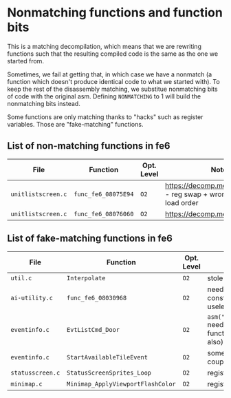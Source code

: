 # Nonmatching functions and function bits

This is a matching decompilation, which means that we are rewriting functions such that the resulting compiled code is the same as the one we started from.

Sometimes, we fail at getting that, in which case we have a nonmatch (a function which doesn't produce identical code to what we started with). To keep the rest of the disassembly matching, we substitue nonmatching bits of code with the original asm. Defining `NONMATCHING` to 1 will build the nonmatching bits instead.

Some functions are only matching thanks to "hacks" such as register variables. Those are "fake-matching" functions.

## List of non-matching functions in fe6

| File         | Function           | Opt. Level | Notes
| ------------ | ------------------ | ---------- | -----
| `unitlistscreen.c` | `func_fe6_08075E94` | `O2` | https://decomp.me/scratch/sjiAE - reg swap + wrong loop constant load order
| `unitlistscreen.c` | `func_fe6_08076060` | `O2` | https://decomp.me/scratch/j9zM3

## List of fake-matching functions in fe6

| File           | Function          | Opt. Level | Notes
| -------------- | ----------------- | ---------- | -----
| `util.c`       | `Interpolate` | `O2` | stole it from fe8
| `ai-utility.c` | `func_fe6_08030968` | `O2` | need to load constant before useless function call
| `eventinfo.c` | `EvtListCmd_Door` | `O2` | `asm("":::"memory");` needed (in multiple functions after this also)
| `eventinfo.c` | `StartAvailableTileEvent` | `O2` | somehow theres a couple `nop`s in here.
| `statusscreen.c` | `StatusScreenSprites_Loop`| `O2` | register asm("r4")
| `minimap.c` | `Minimap_ApplyViewportFlashColor` | `O2` | register asm("r3")
